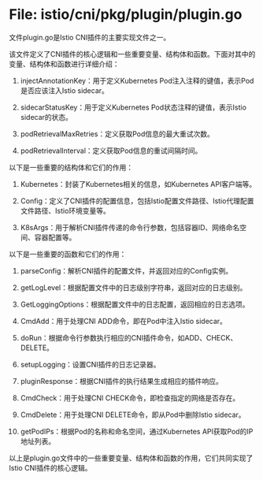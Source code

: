 # File: istio/cni/pkg/plugin/plugin.go

文件plugin.go是Istio CNI插件的主要实现文件之一。

该文件定义了CNI插件的核心逻辑和一些重要变量、结构体和函数。下面对其中的变量、结构体和函数进行详细介绍：

1. injectAnnotationKey：用于定义Kubernetes Pod注入注释的键值，表示Pod是否应该注入Istio sidecar。

2. sidecarStatusKey：用于定义Kubernetes Pod状态注释的键值，表示Istio sidecar的状态。

3. podRetrievalMaxRetries：定义获取Pod信息的最大重试次数。

4. podRetrievalInterval：定义获取Pod信息的重试间隔时间。

以下是一些重要的结构体和它们的作用：

1. Kubernetes：封装了Kubernetes相关的信息，如Kubernetes API客户端等。

2. Config：定义了CNI插件的配置信息，包括Istio配置文件路径、Istio代理配置文件路径、Istio环境变量等。

3. K8sArgs：用于解析CNI插件传递的命令行参数，包括容器ID、网络命名空间、容器配置等。

以下是一些重要的函数和它们的作用：

1. parseConfig：解析CNI插件的配置文件，并返回对应的Config实例。

2. getLogLevel：根据配置文件中的日志级别字符串，返回对应的日志级别。

3. GetLoggingOptions：根据配置文件中的日志配置，返回相应的日志选项。

4. CmdAdd：用于处理CNI ADD命令，即在Pod中注入Istio sidecar。

5. doRun：根据命令行参数执行相应的CNI插件命令，如ADD、CHECK、DELETE。

6. setupLogging：设置CNI插件的日志记录器。

7. pluginResponse：根据CNI插件的执行结果生成相应的插件响应。

8. CmdCheck：用于处理CNI CHECK命令，即检查指定的网络是否存在。

9. CmdDelete：用于处理CNI DELETE命令，即从Pod中删除Istio sidecar。

10. getPodIPs：根据Pod的名称和命名空间，通过Kubernetes API获取Pod的IP地址列表。

以上是plugin.go文件中的一些重要变量、结构体和函数的作用，它们共同实现了Istio CNI插件的核心逻辑。

